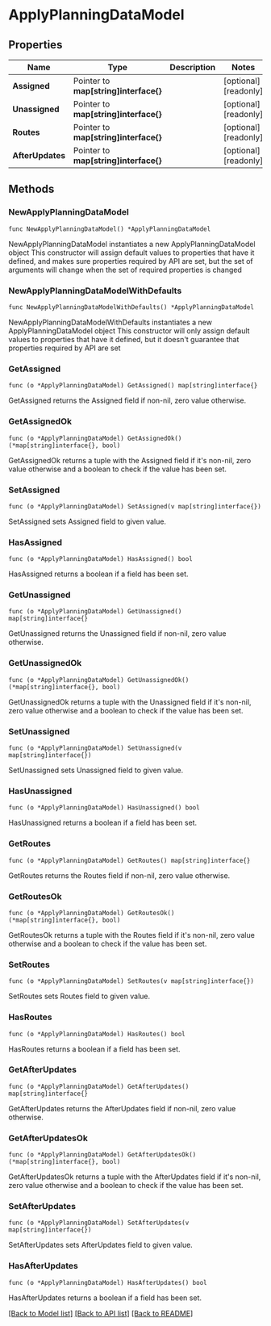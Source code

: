 # ApplyPlanningDataModel

## Properties

Name | Type | Description | Notes
------------ | ------------- | ------------- | -------------
**Assigned** | Pointer to **map[string]interface{}** |  | [optional] [readonly] 
**Unassigned** | Pointer to **map[string]interface{}** |  | [optional] [readonly] 
**Routes** | Pointer to **map[string]interface{}** |  | [optional] [readonly] 
**AfterUpdates** | Pointer to **map[string]interface{}** |  | [optional] [readonly] 

## Methods

### NewApplyPlanningDataModel

`func NewApplyPlanningDataModel() *ApplyPlanningDataModel`

NewApplyPlanningDataModel instantiates a new ApplyPlanningDataModel object
This constructor will assign default values to properties that have it defined,
and makes sure properties required by API are set, but the set of arguments
will change when the set of required properties is changed

### NewApplyPlanningDataModelWithDefaults

`func NewApplyPlanningDataModelWithDefaults() *ApplyPlanningDataModel`

NewApplyPlanningDataModelWithDefaults instantiates a new ApplyPlanningDataModel object
This constructor will only assign default values to properties that have it defined,
but it doesn't guarantee that properties required by API are set

### GetAssigned

`func (o *ApplyPlanningDataModel) GetAssigned() map[string]interface{}`

GetAssigned returns the Assigned field if non-nil, zero value otherwise.

### GetAssignedOk

`func (o *ApplyPlanningDataModel) GetAssignedOk() (*map[string]interface{}, bool)`

GetAssignedOk returns a tuple with the Assigned field if it's non-nil, zero value otherwise
and a boolean to check if the value has been set.

### SetAssigned

`func (o *ApplyPlanningDataModel) SetAssigned(v map[string]interface{})`

SetAssigned sets Assigned field to given value.

### HasAssigned

`func (o *ApplyPlanningDataModel) HasAssigned() bool`

HasAssigned returns a boolean if a field has been set.

### GetUnassigned

`func (o *ApplyPlanningDataModel) GetUnassigned() map[string]interface{}`

GetUnassigned returns the Unassigned field if non-nil, zero value otherwise.

### GetUnassignedOk

`func (o *ApplyPlanningDataModel) GetUnassignedOk() (*map[string]interface{}, bool)`

GetUnassignedOk returns a tuple with the Unassigned field if it's non-nil, zero value otherwise
and a boolean to check if the value has been set.

### SetUnassigned

`func (o *ApplyPlanningDataModel) SetUnassigned(v map[string]interface{})`

SetUnassigned sets Unassigned field to given value.

### HasUnassigned

`func (o *ApplyPlanningDataModel) HasUnassigned() bool`

HasUnassigned returns a boolean if a field has been set.

### GetRoutes

`func (o *ApplyPlanningDataModel) GetRoutes() map[string]interface{}`

GetRoutes returns the Routes field if non-nil, zero value otherwise.

### GetRoutesOk

`func (o *ApplyPlanningDataModel) GetRoutesOk() (*map[string]interface{}, bool)`

GetRoutesOk returns a tuple with the Routes field if it's non-nil, zero value otherwise
and a boolean to check if the value has been set.

### SetRoutes

`func (o *ApplyPlanningDataModel) SetRoutes(v map[string]interface{})`

SetRoutes sets Routes field to given value.

### HasRoutes

`func (o *ApplyPlanningDataModel) HasRoutes() bool`

HasRoutes returns a boolean if a field has been set.

### GetAfterUpdates

`func (o *ApplyPlanningDataModel) GetAfterUpdates() map[string]interface{}`

GetAfterUpdates returns the AfterUpdates field if non-nil, zero value otherwise.

### GetAfterUpdatesOk

`func (o *ApplyPlanningDataModel) GetAfterUpdatesOk() (*map[string]interface{}, bool)`

GetAfterUpdatesOk returns a tuple with the AfterUpdates field if it's non-nil, zero value otherwise
and a boolean to check if the value has been set.

### SetAfterUpdates

`func (o *ApplyPlanningDataModel) SetAfterUpdates(v map[string]interface{})`

SetAfterUpdates sets AfterUpdates field to given value.

### HasAfterUpdates

`func (o *ApplyPlanningDataModel) HasAfterUpdates() bool`

HasAfterUpdates returns a boolean if a field has been set.


[[Back to Model list]](../README.md#documentation-for-models) [[Back to API list]](../README.md#documentation-for-api-endpoints) [[Back to README]](../README.md)


